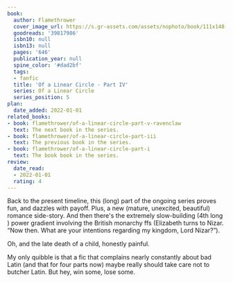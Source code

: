 ```yaml
---
book:
  author: Flamethrower
  cover_image_url: https://s.gr-assets.com/assets/nophoto/book/111x148-bcc042a9c91a29c1d680899eff700a03.png
  goodreads: '39817986'
  isbn10: null
  isbn13: null
  pages: '646'
  publication_year: null
  spine_color: '#dad2bf'
  tags:
  - fanfic
  title: 'Of a Linear Circle - Part IV'
  series: Of a Linear Circle
  series_position: 5
plan:
  date_added: 2022-01-01
related_books:
- book: flamethrower/of-a-linear-circle-part-v-ravenclaw
  text: The next book in the series.
- book: flamethrower/of-a-linear-circle-part-iii
  text: The previous book in the series.
- book: flamethrower/of-a-linear-circle-part-i
  text: The book book in the series.
review:
  date_read:
  - 2022-01-01
  rating: 4
---
```


Back to the present timeline, this (long) part of the ongoing series proves fun, and dazzles with payoff. Plus, a new
(mature, unexcited, beautiful) romance side-story. And then there's the extremely slow-building (4th long ) power
gradient involving the British monarchy ffs (Elizabeth turns to Nizar. “Now then. What are your intentions regarding my
kingdom, Lord Nizar?”).

Oh, and the late death of a child, honestly painful.

My only quibble is that a fic that complains nearly constantly about bad Latin (and that for four parts now) maybe
really should take care not to butcher Latin. But hey, win some, lose some.
